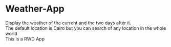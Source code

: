 # Weather-App
Display the weather of the current and the two days after it. <br/>
The default location is Cairo but you can search of any location in the whole world <br/>
This is a RWD App
